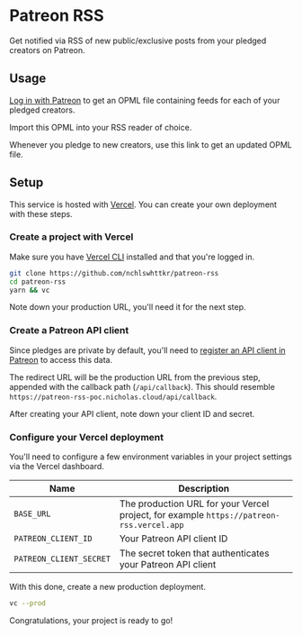 # Patreon RSS

Get notified via RSS of new public/exclusive posts from your pledged creators on Patreon.

<!-- TODO Support for rich responses: preview images, links for video posts -->
<!-- TODO Clean up code: There's no error handling or typing on API responses at the moment. -->

## Usage

[Log in with Patreon](https://patreon-rss.nicholas.cloud/api/authorize) to get an OPML file containing feeds for each of your pledged creators.

Import this OPML into your RSS reader of choice.

Whenever you pledge to new creators, use this link to get an updated OPML file.

## Setup

This service is hosted with [Vercel](https://vercel.com). You can create your own deployment with these steps.

### Create a project with Vercel

Make sure you have [Vercel CLI](https://vercel.com/docs/cli) installed and that you're logged in.

```sh
git clone https://github.com/nchlswhttkr/patreon-rss
cd patreon-rss
yarn && vc
```

Note down your production URL, you'll need it for the next step.

### Create a Patreon API client

Since pledges are private by default, you'll need to [register an API client in Patreon](https://www.patreon.com/portal/registration/register-clients) to access this data.

The redirect URL will be the production URL from the previous step, appended with the callback path (`/api/callback`). This should resemble `https://patreon-rss-poc.nicholas.cloud/api/callback`.

After creating your API client, note down your client ID and secret.

### Configure your Vercel deployment

You'll need to configure a few environment variables in your project settings via the Vercel dashboard.

| Name                    | Description                                                                              |
| ----------------------- | ---------------------------------------------------------------------------------------- |
| `BASE_URL`              | The production URL for your Vercel project, for example `https://patreon-rss.vercel.app` |
| `PATREON_CLIENT_ID`     | Your Patreon API client ID                                                               |
| `PATREON_CLIENT_SECRET` | The secret token that authenticates your Patreon API client                              |

With this done, create a new production deployment.

```sh
vc --prod
```

Congratulations, your project is ready to go!
